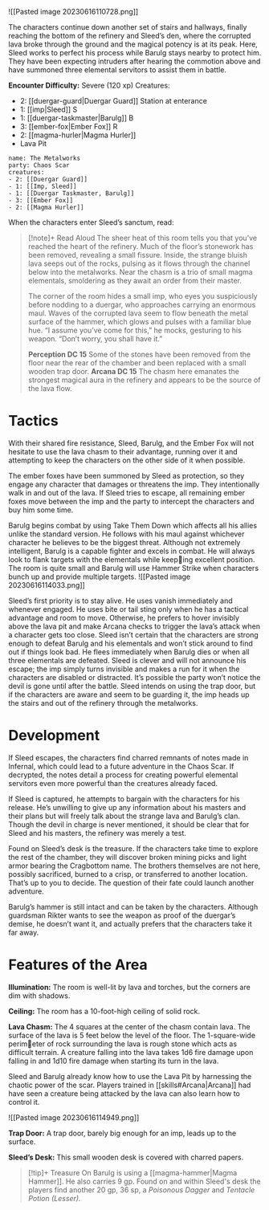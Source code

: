 ![[Pasted image 20230616110728.png]]

The characters continue down another set of stairs and hallways, finally reaching the bottom of the refinery and Sleed’s den, where the corrupted lava broke through the ground and the magical potency is at its peak. Here, Sleed works to perfect his process while Barulg stays nearby to protect him. They have been expecting intruders after hearing the commotion above and have summoned three elemental servitors to assist them in battle. 

**Encounter Difficulty:** Severe (120 xp)
Creatures:
 - 2: [[duergar-guard|Duergar Guard]] Station at enterance
 - 1: [[imp|Sleed]] S
 - 1: [[duergar-taskmaster|Barulg]] B
 - 3: [[ember-fox|Ember Fox]] R
 - 2: [[magma-hurler|Magma Hurler]]
 - Lava Pit

```encounter
name: The Metalworks
party: Chaos Scar
creatures:
- 2: [[Duergar Guard]] 
- 1: [[Imp, Sleed]]
- 1: [[Duergar Taskmaster, Barulg]]
- 3: [[Ember Fox]]
- 2: [[Magma Hurler]]
```

When the characters enter Sleed’s sanctum, read: 
> [!note]+ Read Aloud
> The sheer heat of this room tells you that you’ve reached the heart of the refinery. Much of the floor’s stonework has been removed, revealing a small fissure. Inside, the strange bluish lava seeps out of the rocks, pulsing as it flows through the channel below into the metalworks. Near the chasm is a trio of small magma elementals, smoldering as they await an order from their master. 
> 
> The corner of the room hides a small imp, who eyes you suspiciously before nodding to a duergar, who approaches carrying an enormous maul. Waves of the corrupted lava seem to flow beneath the metal surface of the hammer, which glows and pulses with a familiar blue hue. “I assume you’ve come for this,” he mocks, gesturing to his weapon. “Don’t worry, you shall have it.”
> 
> **Perception DC 15** Some of the stones have been removed from the floor near the rear of the chamber and been replaced with a small wooden trap door. 
> **Arcana DC 15** The chasm here emanates the strongest magical aura in the refinery and appears to be the source of the lava flow.

# Tactics
With their shared fire resistance, Sleed, Barulg, and the Ember Fox will not hesitate to use the lava chasm to their advantage, running over it and attempting to keep the characters on the other side of it when possible. 

The ember foxes have been summoned by Sleed as protection, so they engage any character that damages or threatens the imp. They intentionally walk in and out of the lava. If Sleed tries to escape, all remaining ember foxes move between the imp and the party to intercept the characters and buy him some time. 

Barulg begins combat by using Take Them Down which affects all his allies unlike the standard version.  He follows with his maul against whichever character he believes to be the biggest threat. Although not extremely intelligent, Barulg is a capable fighter and excels in combat. He will always look to flank targets with the elementals while keeping excellent position. The room is quite small and Barulg will use Hammer Strike when characters bunch up and provide multiple targets. 
![[Pasted image 20230616114033.png]]

Sleed’s first priority is to stay alive. He uses vanish immediately and whenever engaged. He uses bite or tail sting only when he has a tactical advantage and room to move. Otherwise, he prefers to hover invisibly above the lava pit and make Arcana checks to trigger the lava’s attack when a character gets too close. Sleed isn’t certain that the characters are strong enough to defeat Barulg and his elementals and won’t stick around to find out if things look bad. He flees immediately when Barulg dies or when all three elementals are defeated. Sleed is clever and will not announce his escape; the imp simply turns invisible and makes a run for it when the characters are disabled or distracted. It’s possible the party won’t notice the devil is gone until after the battle. Sleed intends on using the trap door, but if the characters are aware and seem to be guarding it, the imp heads up the stairs and out of the refinery through the metalworks.

# Development
If Sleed escapes, the characters find charred remnants of notes made in Infernal, which could lead to a future adventure in the Chaos Scar. If decrypted, the notes detail a process for creating powerful elemental servitors even more powerful than the creatures already faced.

If Sleed is captured, he attempts to bargain with the characters for his release. He’s unwilling to give up any information about his masters and their plans but will freely talk about the strange lava and Barulg’s clan. Though the devil in charge is never mentioned, it should be clear that for Sleed and his masters, the refinery was merely a test. 

Found on Sleed’s desk is the treasure. If the characters take time to explore the rest of the chamber, they will discover broken mining picks and light armor bearing the Cragbottom name. The brothers themselves are not here, possibly sacrificed, burned to a crisp, or transferred to another location. That’s up to you to decide. The question of their fate could launch another adventure.

Barulg’s hammer is still intact and can be taken by the characters. Although guardsman Rikter wants to see the weapon as proof of the duergar’s demise, he doesn’t want it, and actually prefers that the characters take it far away. 

# Features of the Area 
**Illumination:** The room is well-lit by lava and torches, but the corners are dim with shadows. 

**Ceiling:** The room has a 10-foot-high ceiling of solid rock. 

**Lava Chasm:** The 4 squares at the center of the chasm contain lava. The surface of the lava is 5 feet below the level of the floor. The 1-square-wide perimeter of rock surrounding the lava is rough stone which acts as difficult terrain. A creature falling into the lava takes 1d6 fire damage upon falling in and 1d10 fire damage when starting its turn in the lava. 

Sleed and Barulg already know how to use the Lava Pit by harnessing the chaotic power of the scar.  Players trained in [[skills#Arcana|Arcana]] had have seen a creature being attacked by the lava can also learn how to control it.

![[Pasted image 20230616114949.png]]

**Trap Door:** A trap door, barely big enough for an imp, leads up to the surface. 

**Sleed’s Desk:** This small wooden desk is covered with charred papers.

> [!tip]+ Treasure
> On Barulg is using a [[magma-hammer|Magma Hammer]].  He also carries 9 gp.  Found on and within Sleed's desk the players find another 20 gp, 36 sp, a *Poisonous Dagger* and *Tentacle Potion (Lesser).* 